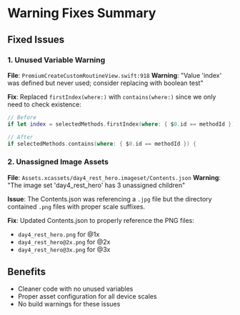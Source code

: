 # Warning Fixes Summary

## Fixed Issues

### 1. Unused Variable Warning
**File**: `PremiumCreateCustomRoutineView.swift:918`
**Warning**: "Value 'index' was defined but never used; consider replacing with boolean test"

**Fix**: Replaced `firstIndex(where:)` with `contains(where:)` since we only need to check existence:

```swift
// Before
if let index = selectedMethods.firstIndex(where: { $0.id == methodId }) {

// After  
if selectedMethods.contains(where: { $0.id == methodId }) {
```

### 2. Unassigned Image Assets
**File**: `Assets.xcassets/day4_rest_hero.imageset/Contents.json`
**Warning**: "The image set 'day4_rest_hero' has 3 unassigned children"

**Issue**: The Contents.json was referencing a `.jpg` file but the directory contained `.png` files with proper scale suffixes.

**Fix**: Updated Contents.json to properly reference the PNG files:
- `day4_rest_hero.png` for @1x
- `day4_rest_hero@2x.png` for @2x  
- `day4_rest_hero@3x.png` for @3x

## Benefits
- Cleaner code with no unused variables
- Proper asset configuration for all device scales
- No build warnings for these issues